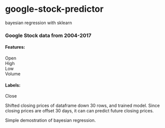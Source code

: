 # google-stock-predictor
bayesian regression with sklearn

### Google Stock data from 2004-2017

#### Features:
Open <br>
High <br>
Low <br>
Volume <br>

#### Labels:
Close

Shifted closing prices of dataframe down 30 rows, and trained model.
Since closing prices are offset 30 days, it can can predict future closing prices.

Simple demostration of bayesian regression.
